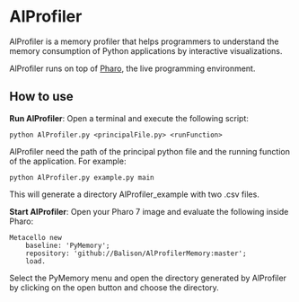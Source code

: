 # AlProfiler

AlProfiler is a memory profiler that helps programmers to understand the memory consumption of Python applications by interactive visualizations.

AlProfiler runs on top of [Pharo](http://pharo.org), the live programming environment.

## How to use

**Run AlProfiler**: Open a terminal and execute the following script: 

```
python AlProfiler.py <principalFile.py> <runFunction>

```
AlProfiler need the path of the principal python file and the running function of the application.
For example:
```
python AlProfiler.py example.py main

```
This will generate a directory AlProfiler_example with two .csv files.


**Start AlProfiler**: Open your Pharo 7 image and evaluate the following inside Pharo:
```smalltalk
Metacello new
	baseline: 'PyMemory';
	repository: 'github://Balison/AlProfilerMemory:master';
	load.
```
Select the PyMemory menu and open the directory generated by AlProfiler by clicking on the open button and choose the directory.
